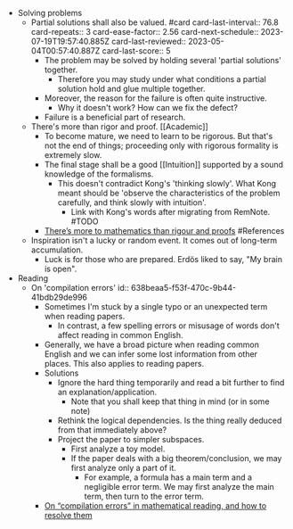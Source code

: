 - Solving problems
	- Partial solutions shall also be valued. #card
	  card-last-interval:: 76.8
	  card-repeats:: 3
	  card-ease-factor:: 2.56
	  card-next-schedule:: 2023-07-19T19:57:40.885Z
	  card-last-reviewed:: 2023-05-04T00:57:40.887Z
	  card-last-score:: 5
		- The problem may be solved by holding several 'partial solutions' together.
			- Therefore you may study under what conditions a partial solution hold and glue multiple together.
		- Moreover, the reason for the failure is often quite instructive.
			- Why it doesn't work? How can we fix the defect?
		- Failure is a beneficial part of research.
	- There's more than rigor and proof. [[Academic]]
		- To become mature, we need to learn to be rigorous. But that's not the end of things; proceeding only with rigorous formality is extremely slow.
		- The final stage shall be a good [[Intuition]] supported by a sound knowledge of the formalisms.
			- This doesn't contradict Kong's 'thinking slowly'. What Kong meant should be 'observe the characteristics of the problem carefully, and think slowly with intuition'.
				- Link with Kong's words after migrating from RemNote. #TODO
		- [There’s more to mathematics than rigour and proofs](https://terrytao.wordpress.com/career-advice/theres-more-to-mathematics-than-rigour-and-proofs/) #References
	- Inspiration isn't a lucky or random event. It comes out of long-term accumulation.
		- Luck is for those who are prepared. Erdös liked to say, "My brain is open".
- Reading
	- On 'compilation errors'
	  id:: 638beaa5-f53f-470c-9b44-41bdb29de996
		- Sometimes I'm stuck by a single typo or an unexpected term when reading papers.
			- In contrast, a few spelling errors or misusage of words don't affect reading in common English.
		- Generally, we have a broad picture when reading common English and we can infer some lost information from other places. This also applies to reading papers.
		- Solutions
			- Ignore the hard thing temporarily and read a bit further to find an explanation/application.
				- Note that you shall keep that thing in mind (or in some note)
			- Rethink the logical dependencies. Is the thing really deduced from that immediately above?
			- Project the paper to simpler subspaces.
				- First analyze a toy model.
				- If the paper deals with a big theorem/conclusion, we may first analyze only a part of it.
					- For example, a formula has a main term and a negligible error term. We may first analyze the main term, then turn to the error term.
		- [On “compilation errors” in mathematical reading, and how to resolve them](https://terrytao.wordpress.com/advice-on-writing-papers/on-compilation-errors-in-mathematical-reading-and-how-to-resolve-them/)